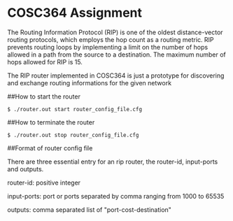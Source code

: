 # COSC364 Assignment

The Routing Information Protocol (RIP) is one of the oldest distance-vector routing protocols, which employs the hop count as a routing metric. RIP prevents routing loops by implementing a limit on the number of hops allowed in a path from the source to a destination. The maximum number of hops allowed for RIP is 15.

The RIP router implemented in COSC364 is just a prototype for discovering and exchange routing informations for the given network

##How to start the router

	$ ./router.out start router_config_file.cfg

##How to terminate the router

	$ ./router.out stop router_config_file.cfg

##Format of router config file

There are three essential entry for an rip router, the router-id, input-ports and outputs.

router-id: positive integer

input-ports: port or ports separated by comma ranging from 1000 to 65535

outputs: comma separated list of "port-cost-destination"
